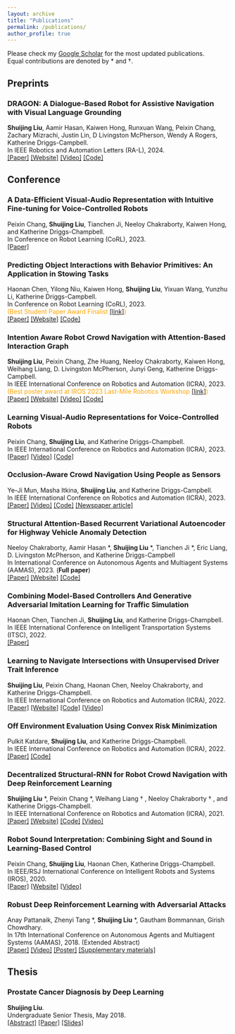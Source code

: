 ```yaml
---
layout: archive
title: "Publications"
permalink: /publications/
author_profile: true
---
```


Please check my [Google Scholar](https://scholar.google.com/citations?user=I4k7ukgAAAAJ&hl=en) for the most updated publications.  
Equal contributions are denoted by * and &dagger;.  

## Preprints
### **DRAGON: A Dialogue-Based Robot for Assistive Navigation with Visual Language Grounding**  
**Shuijing Liu**, Aamir Hasan, Kaiwen Hong, Runxuan Wang, Peixin Chang, Zachary Mizrachi, Justin Lin, D Livingston McPherson, Wendy A Rogers, Katherine Driggs-Campbell.      
In IEEE Robotics and Automation Letters (RA-L), 2024.     
[[Paper]](https://arxiv.org/abs/2307.06924) [[Website]](https://sites.google.com/view/dragon-wayfinding) [[Video]](https://youtube.com/playlist?list=PLL4IPhbfiY3YkITpyLjeroak_wBn151pn&si=JNUKi5sOc7iRxJj0) [[Code]](https://github.com/Shuijing725/Dragon_Wayfinding/)   

## Conference
### **A Data-Efficient Visual-Audio Representation with Intuitive Fine-tuning for Voice-Controlled Robots**  
Peixin Chang, **Shuijing Liu**, Tianchen Ji, Neeloy Chakraborty, Kaiwen Hong, and Katherine Driggs-Champbell.   
In Conference on Robot Learning (CoRL), 2023.   
[[Paper]](https://openreview.net/pdf?id=dxOaNO8bge)  

### **Predicting Object Interactions with Behavior Primitives: An Application in Stowing Tasks**  
Haonan Chen, Yilong Niu, Kaiwen Hong, **Shuijing Liu**, Yixuan Wang, Yunzhu Li, Katherine Driggs-Campbell.   
In Conference on Robot Learning (CoRL), 2023.  
<span style="color:orange">(Best Student Paper Award Finalist [[link]](https://www.corl2023.org/awards))</span>        
[[Paper]](https://openreview.net/pdf?id=VH6WIPF4Sj) [[Website]](https://haonan16.github.io/stow_page) [[Code]](https://github.com/haonan16/Stow/)    

### **Intention Aware Robot Crowd Navigation with Attention-Based Interaction Graph**    
**Shuijing Liu**, Peixin Chang, Zhe Huang, Neeloy Chakraborty, Kaiwen Hong, Weihang Liang, D. Livingston McPherson, Junyi Geng, Katherine Driggs-Campbell.  
In IEEE International Conference on Robotics and Automation (ICRA), 2023.     
<span style="color:orange">(Best poster award at IROS 2023 Last-Mile Robotics Workshop [[link]](https://www.lastmilerobotics.dfl.ae/home))</span>        
[[Paper]](https://arxiv.org/abs/2203.01821) [[Website]](https://sites.google.com/view/intention-aware-crowdnav/home) [[Video]](https://www.youtube.com/watch?v=nxpxhF019VA) [[Code]](https://github.com/Shuijing725/CrowdNav_Prediction_AttnGraph)  

### **Learning Visual-Audio Representations for Voice-Controlled Robots**  
Peixin Chang, **Shuijing Liu**, and Katherine Driggs-Champbell.   
In IEEE International Conference on Robotics and Automation (ICRA), 2023.   
[[Paper]](https://arxiv.org/abs/2109.02823) [[Video]](https://www.youtube.com/watch?v=T83uUzSJpN4) [[Code]](https://github.com/PeixinC/VoiceControlledRobot-VAR)    

### **Occlusion-Aware Crowd Navigation Using People as Sensors**  
Ye-Ji Mun, Masha Itkina, **Shuijing Liu**, and Katherine Driggs-Campbell.   
In IEEE International Conference on Robotics and Automation (ICRA), 2023.  
[[Paper]](https://arxiv.org/abs/2210.00552) [[Video]](https://www.youtube.com/watch?v=BG5s7w5BdME) [[Code]](https://github.com/yejimun/PaS_CrowdNav) [[Newspaper article]](https://techxplore.com/news/2022-11-autonomous-mobile-robots-crowded-spaces.html)      

### **Structural Attention-Based Recurrent Variational Autoencoder for Highway Vehicle Anomaly Detection**  
Neeloy Chakraborty, Aamir Hasan *, __Shuijing Liu__ *, Tianchen Ji *, Eric Liang, D. Livingston McPherson, and Katherine Driggs-Campbell  
In International Conference on Autonomous Agents and Multiagent Systems (AAMAS), 2023. (**Full paper**)   
[[Paper]](https://arxiv.org/abs/2301.03634) [[Website]](https://sites.google.com/illinois.edu/saber-vae) [[Code]](https://gitlab.engr.illinois.edu/hubris/highway-anomaly-detection)  


### **Combining Model-Based Controllers And Generative Adversarial Imitation Learning for Traffic Simulation**  
Haonan Chen, Tianchen Ji, **Shuijing Liu**, and Katherine Driggs-Champbell.   
In IEEE International Conference on Intelligent Transportation Systems (ITSC), 2022.  
[[Paper]](https://ieeexplore.ieee.org/abstract/document/9922261)  

### **Learning to Navigate Intersections with Unsupervised Driver Trait Inference**  
**Shuijing Liu**, Peixin Chang, Haonan Chen, Neeloy Chakraborty, and Katherine Driggs-Champbell.   
In IEEE International Conference on Robotics and Automation (ICRA), 2022.  
[[Paper]](https://arxiv.org/abs/2109.06783) [[Website]](https://sites.google.com/illinois.edu/vae-trait-inference/home) [[Code]](https://github.com/Shuijing725/VAE_trait_inference) [[Video]](https://www.youtube.com/watch?v=wqbgsjSvkAo&t=1s)

### **Off Environment Evaluation Using Convex Risk Minimization**  
Pulkit Katdare, **Shuijing Liu**, and Katherine Driggs-Champbell.   
In IEEE International Conference on Robotics and Automation (ICRA), 2022.   
[[Paper]](https://arxiv.org/abs/2112.11532) [[Code]](https://github.com/pulkitkatdare/offenveval)

### **Decentralized Structural-RNN for Robot Crowd Navigation with Deep Reinforcement Learning**  
__Shuijing Liu__ *, Peixin Chang *, Weihang Liang &dagger; , Neeloy Chakraborty &dagger; , and Katherine Driggs-Champbell.   
In IEEE International Conference on Robotics and Automation (ICRA), 2021.   
[[Paper]](https://arxiv.org/abs/2011.04820) [[Website]](https://sites.google.com/illinois.edu/crowdnav-dsrnn/home) [[Code]](https://github.com/Shuijing725/CrowdNav_DSRNN) [[Video]](https://youtu.be/bYO-1IAjzgY)

### **Robot Sound Interpretation: Combining Sight and Sound in Learning-Based Control**  
Peixin Chang, **Shuijing Liu**, Haonan Chen, Katherine Driggs-Champbell.   
In IEEE/RSJ International Conference on Intelligent Robots and Systems (IROS), 2020.    
[[Paper]](https://arxiv.org/abs/1909.09172) [[Website]](https://sites.google.com/site/changpeixin/home/Research/robot_sound_interpretation) [[Video]](https://www.youtube.com/watch?v=0ONGQwhGn_Y)

### **Robust Deep Reinforcement Learning with Adversarial Attacks**  
Anay Pattanaik, Zhenyi Tang *, __Shuijing Liu__ *, Gautham Bommannan, Girish Chowdhary.   
In 17th International Conference on Autonomous Agents and Multiagent Systems (AAMAS), 2018. (Extended Abstract)  
[[Paper]](https://arxiv.org/abs/1712.03632) [[Video]](https://www.youtube.com/watch?v=8xPaca3cjEU) [[Poster]](/files/daslab_poster.pdf) [[Supplementary materials]](https://shuijing725.github.io/files/Supplementary_for_Robust_Deep_Reinforcement_Learning_with_Adversarial_Attacks.pdf)

## Thesis

### **Prostate Cancer Diagnosis by Deep Learning**  
**Shuijing Liu**.   
Undergraduate Senior Thesis, May 2018.   
[[Abstract]](https://www.ideals.illinois.edu/handle/2142/100023) [[Paper]](/files/ECE499-Sp2018-liu-Shuijing.pdf) [[Slides]](/files/senior_thesis_presentation.pdf)